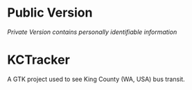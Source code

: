 # Public Version
*Private Version contains personally identifiable information*

# KCTracker
A GTK project used to see King County (WA, USA) bus transit.


